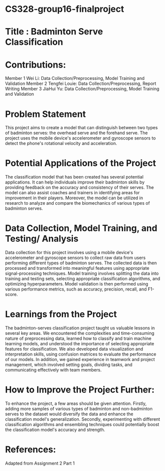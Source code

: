 # CS328-group16-finalproject

# Title : Badminton Serve Classification

# Contributions: 
Member 1 Wei Li: Data Collection/Preprocessing, Model Training and Validation
Member 2 Tengfei Louie: Data Collection/Preprocessing, Report Writing 
Member 3 JiaHui Yu: Data Collection/Preprocessing, Model Training and Validation


# Problem Statement
This project aims to create a model that can distinguish between two types of badminton serves: the overhead serve and the forehand serve. The project uses the mobile device's accelerometer and gyroscope sensors to detect the phone's rotational velocity and acceleration. 

# Potential Applications of the Project
The classification model that has been created has several potential applications. It can help individuals improve their badminton skills by providing feedback on the accuracy and consistency of their serves. The model can also assist coaches and trainers in identifying areas for improvement in their players. Moreover, the model can be utilized in research to analyze and compare the biomechanics of various types of badminton serves. 

# Data Collection, Model Training, and Testing/ Analysis
Data collection for this project involves using a mobile device's accelerometer and gyroscope sensors to collect raw data from users performing different types of badminton serves. The collected data is then processed and transformed into meaningful features using appropriate signal-processing techniques. Model training involves splitting the data into training and testing sets, selecting appropriate classification algorithms, and optimizing hyperparameters. Model validation is then performed using various performance metrics, such as accuracy, precision, recall, and F1-score. 

# Learnings from the Project
The badminton-serves classification project taught us valuable lessons in several key areas. We encountered the complexities and time-consuming nature of preprocessing data, learned how to classify and train machine learning models, and understood the importance of selecting appropriate features for classification. We also developed data visualization and interpretation skills, using confusion matrices to evaluate the performance of our models. In addition, we gained experience in teamwork and project management, which involved setting goals, dividing tasks, and communicating effectively with team members. 

# How to Improve the Project Further:
To enhance the project, a few areas should be given attention. Firstly, adding more samples of various types of badminton and non-badminton serves to the dataset would diversify the data and enhance the classification model's generalization. Secondly, experimenting with different classification algorithms and ensembling techniques could potentially boost the classification model's accuracy and strength.

# References:
Adapted from Assignment 2 Part 1

